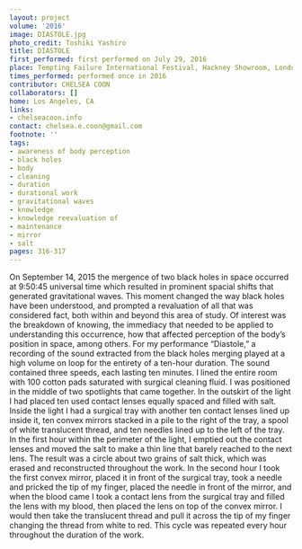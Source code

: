 ```yaml
---
layout: project
volume: '2016'
image: DIASTOLE.jpg
photo_credit: Toshiki Yashiro
title: DIASTOLE
first_performed: first performed on July 29, 2016
place: Tempting Failure International Festival, Hackney Showroom, London, England
times_performed: performed once in 2016
contributor: CHELSEA COON
collaborators: []
home: Los Angeles, CA
links:
- chelseacoon.info
contact: chelsea.e.coon@gmail.com
footnote: ''
tags:
- awareness of body perception
- black holes
- body
- cleaning
- duration
- durational work
- gravitational waves
- knowledge
- knowledge reevaluation of
- maintenance
- mirror
- salt
pages: 316-317
---
```


On September 14, 2015 the mergence of two black holes in space occurred at 9:50:45 universal time which resulted in prominent spacial shifts that generated gravitational waves. This moment changed the way black holes have been understood, and prompted a revaluation of all that was considered fact, both within and beyond this area of study. Of interest was the breakdown of knowing, the immediacy that needed to be applied to understanding this occurrence, how that affected perception of the body’s position in space, among others. For my performance “Diastole,” a recording of the sound extracted from the black holes merging played at a high volume on loop for the entirety of a ten-hour duration. The sound contained three speeds, each lasting ten minutes. I lined the entire room with 100 cotton pads saturated with surgical cleaning fluid. I was positioned in the middle of two spotlights that came together. In the outskirt of the light I had placed ten used contact lenses equally spaced and filled with salt. Inside the light I had a surgical tray with another ten contact lenses lined up inside it, ten convex mirrors stacked in a pile to the right of the tray, a spool of white translucent thread, and ten needles lined up to the left of the tray. In the first hour within the perimeter of the light, I emptied out the contact lenses and moved the salt to make a thin line that barely reached to the next lens. The result was a circle about two grains of salt thick, which was erased and reconstructed throughout the work. In the second hour I took the first convex mirror, placed it in front of the surgical tray, took a needle and pricked the tip of my finger, placed the needle in front of the mirror, and when the blood came I took a contact lens from the surgical tray and filled the lens with my blood, then placed the lens on top of the convex mirror. I would then take the translucent thread and pull it across the tip of my finger changing the thread from white to red. This cycle was repeated every hour throughout the duration of the work.
